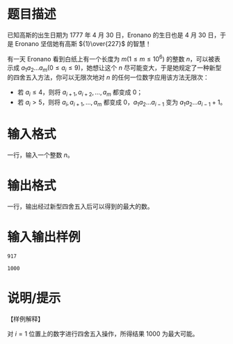 # 题目描述

已知高斯的出生日期为 1777 年 4 月 30 日，Eronano 的生日也是 4 月 30 日，于是 Eronano 坚信她有高斯 ${1}\over{227}$ 的智慧！

有一天 Eronano 看到白纸上有一个长度为 $m(1 \leq m \leq {10}^6)$ 的整数 $n$，可以被表示成 $a_1a_2 \dots a_m(0 \leq a_i \leq 9)$，她想让这个 $n$ 尽可能变大，于是她规定了一种新型的四舍五入方法，你可以无限次地对 $n$ 的任何一位数字应用该方法无限次：

* 若 $a_i \leq 4$，则将 $a_{i+1},a_{i+2},\ldots,a_{m}$ 都变成 0；
* 若 $a_i \gt 5$，则将 $a_{i},a_{i+1},\ldots,a_{m}$ 都变成 0，$a_1a_2 \dots a_{i-1}$ 变为 $a_1a_2 \dots a_{i-1} + 1$。

# 输入格式

一行，输入一个整数 $n$。

# 输出格式

一行，输出经过新型四舍五入后可以得到的最大的数。

# 输入输出样例

```input1
917
```

```output1
1000
```

# 说明/提示

【样例解释】

对 $i = 1$ 位置上的数字进行四舍五入操作，所得结果 $1000$ 为最大可能。

